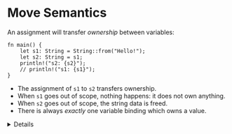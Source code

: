 # Move Semantics

An assignment will transfer _ownership_ between variables:

```rust,editable
fn main() {
    let s1: String = String::from("Hello!");
    let s2: String = s1;
    println!("s2: {s2}");
    // println!("s1: {s1}");
}
```

* The assignment of `s1` to `s2` transfers ownership.
* When `s1` goes out of scope, nothing happens: it does not own anything.
* When `s2` goes out of scope, the string data is freed.
* There is always _exactly_ one variable binding which owns a value.

<details>

* Mention that this is the opposite of the defaults in C++, which copies by value unless you use `std::move` (and the move constructor is defined!).

* It is only the ownership that moves. Whether the resulting machine code copies any data around is a matter of optimization, and such copies are aggressively optimized away.

* Simple values (such as integers) can be marked `Copy` (see later slides).

* In Rust, clones are explicit (by using `clone`).

</details>

